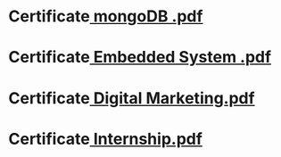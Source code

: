 # Certificate[ mongoDB .pdf](https://github.com/user-attachments/files/16421160/mongoDB.1.pdf)
# Certificate[ Embedded System .pdf](https://github.com/user-attachments/files/16421252/UC-aa893423-0acd-416c-8904-18337c8359e7.pdf)


# Certificate[ Digital Marketing.pdf](https://github.com/user-attachments/files/16421296/7237.-.V.S.B.COLLEGE.OF.ENGINEERING.TECHNICAL.CAMPUS-16.pdf)
# Certificate[ Internship.pdf](https://github.com/user-attachments/assets/d7dda873-5ad8-47b2-9165-7aa7bf280069)
